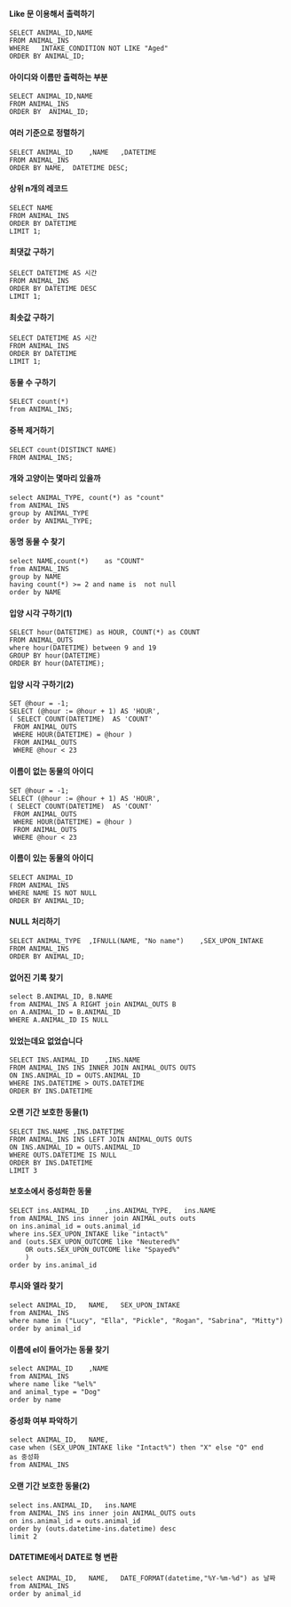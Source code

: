 #### Like 문 이용해서 출력하기

```mysql
SELECT ANIMAL_ID,NAME
FROM ANIMAL_INS
WHERE 	INTAKE_CONDITION NOT LIKE "Aged"
ORDER BY ANIMAL_ID;
```

#### 아이디와 이름만 출력하는 부분

```mysql
SELECT ANIMAL_ID,NAME
FROM ANIMAL_INS
ORDER BY  ANIMAL_ID;
```

#### 여러 기준으로 정렬하기

```mysql
SELECT ANIMAL_ID	,NAME	,DATETIME
FROM ANIMAL_INS
ORDER BY NAME, 	DATETIME DESC;
```

#### 상위 n개의 레코드

```mysql
SELECT NAME
FROM ANIMAL_INS
ORDER BY DATETIME
LIMIT 1;
```

#### 최댓값 구하기

```mysql
SELECT DATETIME AS 시간
FROM ANIMAL_INS
ORDER BY DATETIME DESC
LIMIT 1;
```

#### 최솟값 구하기

```mysql
SELECT DATETIME AS 시간
FROM ANIMAL_INS
ORDER BY DATETIME
LIMIT 1;
```

#### 동물 수 구하기

```mysql
SELECT count(*)
from ANIMAL_INS;
```

#### 중복 제거하기

```mysql
SELECT count(DISTINCT NAME)
FROM ANIMAL_INS;
```

#### 개와 고양이는 몇마리 있을까

```mysql
select ANIMAL_TYPE, count(*) as "count"
from ANIMAL_INS
group by ANIMAL_TYPE
order by ANIMAL_TYPE;
```

#### 동명 동물 수 찾기

```mysql
select NAME,count(*)	as "COUNT"
from ANIMAL_INS
group by NAME
having count(*) >= 2 and name is  not null
order by NAME
```

#### 입양 시각 구하기(1)

```mysql
SELECT hour(DATETIME) as HOUR, COUNT(*) as COUNT
FROM ANIMAL_OUTS
where hour(DATETIME) between 9 and 19
GROUP BY hour(DATETIME) 
ORDER BY hour(DATETIME);
```

#### 입양 시각 구하기(2)

```mysql
SET @hour = -1; 
SELECT (@hour := @hour + 1) AS 'HOUR', 
( SELECT COUNT(DATETIME)  AS 'COUNT'
 FROM ANIMAL_OUTS 
 WHERE HOUR(DATETIME) = @hour ) 
 FROM ANIMAL_OUTS 
 WHERE @hour < 23
```

#### 이름이 없는 동물의 아이디

```mysql
SET @hour = -1; 
SELECT (@hour := @hour + 1) AS 'HOUR', 
( SELECT COUNT(DATETIME)  AS 'COUNT'
 FROM ANIMAL_OUTS 
 WHERE HOUR(DATETIME) = @hour ) 
 FROM ANIMAL_OUTS 
 WHERE @hour < 23
```

#### 이름이 있는 동물의 아이디

```mysql
SELECT ANIMAL_ID
FROM ANIMAL_INS 
WHERE NAME IS NOT NULL
ORDER BY ANIMAL_ID;
```

#### NULL 처리하기

```mysql
SELECT ANIMAL_TYPE	,IFNULL(NAME, "No name")	,SEX_UPON_INTAKE
FROM ANIMAL_INS 
ORDER BY ANIMAL_ID;
```

#### 없어진 기록 찾기

```mysql
select B.ANIMAL_ID,	B.NAME
from ANIMAL_INS A RIGHT join ANIMAL_OUTS B
on A.ANIMAL_ID = B.ANIMAL_ID
WHERE A.ANIMAL_ID IS NULL
```

#### 있었는데요 없었습니다

```mysql
SELECT INS.ANIMAL_ID	,INS.NAME
FROM ANIMAL_INS INS INNER JOIN ANIMAL_OUTS OUTS
ON INS.ANIMAL_ID = OUTS.ANIMAL_ID
WHERE INS.DATETIME > OUTS.DATETIME
ORDER BY INS.DATETIME
```

#### 오랜 기간 보호한 동물(1)

```mysql
SELECT INS.NAME	,INS.DATETIME
FROM ANIMAL_INS INS LEFT JOIN ANIMAL_OUTS OUTS
ON INS.ANIMAL_ID = OUTS.ANIMAL_ID
WHERE OUTS.DATETIME IS NULL
ORDER BY INS.DATETIME
LIMIT 3
```

#### 보호소에서 중성화한 동물

```mysql
SELECT ins.ANIMAL_ID	,ins.ANIMAL_TYPE,	ins.NAME
from ANIMAL_INS ins inner join ANIMAL_outs outs
on ins.animal_id = outs.animal_id
where ins.SEX_UPON_INTAKE like "intact%"
and (outs.SEX_UPON_OUTCOME like "Neutered%"
    OR outs.SEX_UPON_OUTCOME like "Spayed%"
    )
order by ins.animal_id
```

#### 루시와 엘라 찾기

```mysql
select ANIMAL_ID,	NAME,	SEX_UPON_INTAKE
from ANIMAL_INS
where name in ("Lucy", "Ella", "Pickle", "Rogan", "Sabrina", "Mitty")
order by animal_id
```

#### 이름에 el이 들어가는 동물 찾기

```mysql
select ANIMAL_ID	,NAME
from ANIMAL_INS
where name like "%el%"
and animal_type = "Dog"
order by name
```

#### 중성화 여부 파악하기

```mysql
select ANIMAL_ID,	NAME,	
case when (SEX_UPON_INTAKE like "Intact%") then "X" else "O" end
as 중성화
from ANIMAL_INS
```

#### 오랜 기간 보호한 동물(2)

```mysql
select ins.ANIMAL_ID,	ins.NAME
from ANIMAL_INS ins inner join ANIMAL_OUTS outs
on ins.animal_id = outs.animal_id
order by (outs.datetime-ins.datetime) desc
limit 2
```

#### DATETIME에서 DATE로 형 변환

```mysql
select ANIMAL_ID,	NAME,	DATE_FORMAT(datetime,"%Y-%m-%d") as 날짜
from ANIMAL_INS
order by animal_id
```

